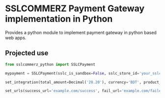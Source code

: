 # SSLCOMMERZ Payment Gateway implementation in Python
Provides a python module to implement payment gateway in python based web apps.

## Projected use
```python
from sslcommerz_python import SSLCPayment

mypayment = SSLCPayment(sslc_is_sandbox=False, sslc_store_id='your_sslc_store_id', sslc_store_pass='your_sslc_store_passcode')

set_integration(total_amount=Decimal('20.20'), currency='BDT', product_category='clothing')

set_urls(success_url='example.com/success', fail_url='example.com/failed', cancel_url='example.com/cancel', ipn_url='example.com/payment_notification')
```
